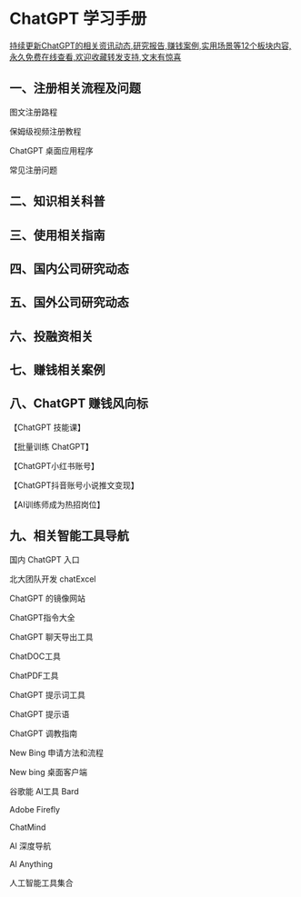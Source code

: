 

# ChatGPT 学习手册
[持续更新ChatGPT的相关资讯动态,研究报告,赚钱案例,实用场景等12个板块内容,永久免费在线查看,欢迎收藏转发支持,文末有惊喜](https://nujuo8y1qx.feishu.cn/docx/AdqEdlT52oBiawx6Vv2cc89DnLb "悬停显示")



## 一、注册相关流程及问题
图文注册路程

保姆级视频注册教程

ChatGPT 桌面应用程序

常见注册问题
##  二、知识相关科普
## 三、使用相关指南
## 四、国内公司研究动态
## 五、国外公司研究动态
## 六、投融资相关
## 七、赚钱相关案例
## 八、ChatGPT 赚钱风向标
【ChatGPT 技能课】

【批量训练 ChatGPT】

【ChatGPT小红书账号】

【ChatGPT抖音账号小说推文变现】

【AI训练师成为热招岗位】

## 九、相关智能工具导航
国内 ChatGPT 入口

北大团队开发 chatExcel

ChatGPT 的镜像网站

ChatGPT指令大全

ChatGPT 聊天导出工具

ChatDOC工具

ChatPDF工具

ChatGPT 提示词工具

ChatGPT 提示语

ChatGPT 调教指南

New Bing 申请方法和流程

New bing 桌面客户端

谷歌能 AI工具 Bard

Adobe Firefly

ChatMind

Al 深度导航

Al Anything

人工智能工具集合
